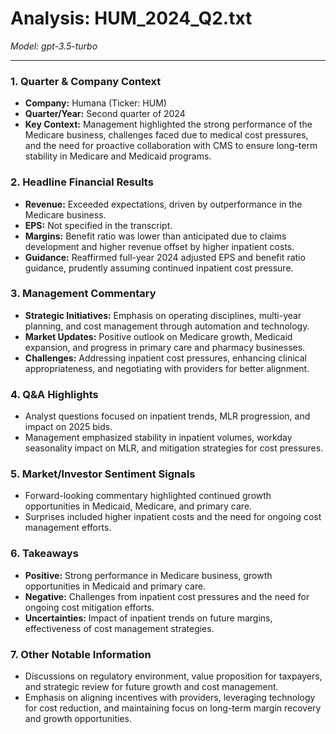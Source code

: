 # Analysis: HUM_2024_Q2.txt

*Model: gpt-3.5-turbo*

---

### 1. Quarter & Company Context
- **Company:** Humana (Ticker: HUM)
- **Quarter/Year:** Second quarter of 2024
- **Key Context:** Management highlighted the strong performance of the Medicare business, challenges faced due to medical cost pressures, and the need for proactive collaboration with CMS to ensure long-term stability in Medicare and Medicaid programs.

### 2. Headline Financial Results
- **Revenue:** Exceeded expectations, driven by outperformance in the Medicare business.
- **EPS:** Not specified in the transcript.
- **Margins:** Benefit ratio was lower than anticipated due to claims development and higher revenue offset by higher inpatient costs.
- **Guidance:** Reaffirmed full-year 2024 adjusted EPS and benefit ratio guidance, prudently assuming continued inpatient cost pressure.

### 3. Management Commentary
- **Strategic Initiatives:** Emphasis on operating disciplines, multi-year planning, and cost management through automation and technology.
- **Market Updates:** Positive outlook on Medicare growth, Medicaid expansion, and progress in primary care and pharmacy businesses.
- **Challenges:** Addressing inpatient cost pressures, enhancing clinical appropriateness, and negotiating with providers for better alignment.

### 4. Q&A Highlights
- Analyst questions focused on inpatient trends, MLR progression, and impact on 2025 bids.
- Management emphasized stability in inpatient volumes, workday seasonality impact on MLR, and mitigation strategies for cost pressures.

### 5. Market/Investor Sentiment Signals
- Forward-looking commentary highlighted continued growth opportunities in Medicaid, Medicare, and primary care.
- Surprises included higher inpatient costs and the need for ongoing cost management efforts.

### 6. Takeaways
- **Positive:** Strong performance in Medicare business, growth opportunities in Medicaid and primary care.
- **Negative:** Challenges from inpatient cost pressures and the need for ongoing cost mitigation efforts.
- **Uncertainties:** Impact of inpatient trends on future margins, effectiveness of cost management strategies.

### 7. Other Notable Information
- Discussions on regulatory environment, value proposition for taxpayers, and strategic review for future growth and cost management.
- Emphasis on aligning incentives with providers, leveraging technology for cost reduction, and maintaining focus on long-term margin recovery and growth opportunities.